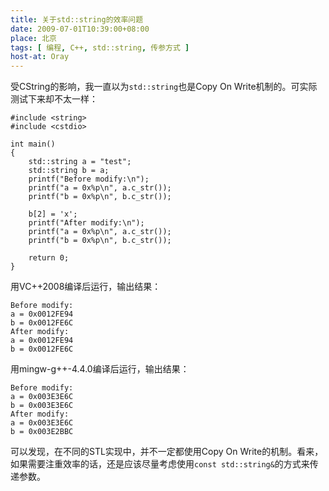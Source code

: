 ```yaml
---
title: 关于std::string的效率问题
date: 2009-07-01T10:39:00+08:00
place: 北京
tags: [ 编程, C++, std::string, 传参方式 ]
host-at: Oray
---
```

受CString的影响，我一直以为`std::string`也是Copy On Write机制的。可实际测试下来却不太一样：

    #include <string>
    #include <cstdio>

    int main()
    {
        std::string a = "test";
        std::string b = a;
        printf("Before modify:\n");
        printf("a = 0x%p\n", a.c_str());
        printf("b = 0x%p\n", b.c_str());

        b[2] = 'x';
        printf("After modify:\n");
        printf("a = 0x%p\n", a.c_str());
        printf("b = 0x%p\n", b.c_str());

        return 0;
    }

用VC++2008编译后运行，输出结果：

    Before modify:
    a = 0x0012FE94
    b = 0x0012FE6C
    After modify:
    a = 0x0012FE94
    b = 0x0012FE6C

用mingw-g++-4.4.0编译后运行，输出结果：

    Before modify:
    a = 0x003E3E6C
    b = 0x003E3E6C
    After modify:
    a = 0x003E3E6C
    b = 0x003E2BBC

可以发现，在不同的STL实现中，并不一定都使用Copy On Write的机制。看来，如果需要注重效率的话，还是应该尽量考虑使用`const std::string&`的方式来传递参数。

